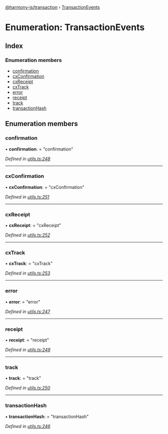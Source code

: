 [@harmony-js/transaction](../globals.md) › [TransactionEvents](transactionevents.md)

# Enumeration: TransactionEvents

## Index

### Enumeration members

* [confirmation](transactionevents.md#confirmation)
* [cxConfirmation](transactionevents.md#cxconfirmation)
* [cxReceipt](transactionevents.md#cxreceipt)
* [cxTrack](transactionevents.md#cxtrack)
* [error](transactionevents.md#error)
* [receipt](transactionevents.md#receipt)
* [track](transactionevents.md#track)
* [transactionHash](transactionevents.md#transactionhash)

## Enumeration members

###  confirmation

• **confirmation**: = "confirmation"

*Defined in [utils.ts:248](https://github.com/FireStack-Lab/Harmony-sdk-core/blob/ffbbffb/packages/harmony-transaction/src/utils.ts#L248)*

___

###  cxConfirmation

• **cxConfirmation**: = "cxConfirmation"

*Defined in [utils.ts:251](https://github.com/FireStack-Lab/Harmony-sdk-core/blob/ffbbffb/packages/harmony-transaction/src/utils.ts#L251)*

___

###  cxReceipt

• **cxReceipt**: = "cxReceipt"

*Defined in [utils.ts:252](https://github.com/FireStack-Lab/Harmony-sdk-core/blob/ffbbffb/packages/harmony-transaction/src/utils.ts#L252)*

___

###  cxTrack

• **cxTrack**: = "cxTrack"

*Defined in [utils.ts:253](https://github.com/FireStack-Lab/Harmony-sdk-core/blob/ffbbffb/packages/harmony-transaction/src/utils.ts#L253)*

___

###  error

• **error**: = "error"

*Defined in [utils.ts:247](https://github.com/FireStack-Lab/Harmony-sdk-core/blob/ffbbffb/packages/harmony-transaction/src/utils.ts#L247)*

___

###  receipt

• **receipt**: = "receipt"

*Defined in [utils.ts:249](https://github.com/FireStack-Lab/Harmony-sdk-core/blob/ffbbffb/packages/harmony-transaction/src/utils.ts#L249)*

___

###  track

• **track**: = "track"

*Defined in [utils.ts:250](https://github.com/FireStack-Lab/Harmony-sdk-core/blob/ffbbffb/packages/harmony-transaction/src/utils.ts#L250)*

___

###  transactionHash

• **transactionHash**: = "transactionHash"

*Defined in [utils.ts:246](https://github.com/FireStack-Lab/Harmony-sdk-core/blob/ffbbffb/packages/harmony-transaction/src/utils.ts#L246)*
